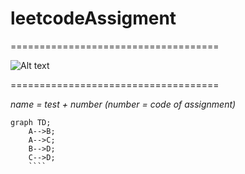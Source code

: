 # leetcodeAssigment

====================================

![Alt text](https://lanit.com.vn/wp-content/uploads/2023/09/leetcode.png "Optional title")

====================================

_name = test + number (number = code of assignment)_

`````mermaid
graph TD;
    A-->B;
    A-->C;
    B-->D;
    C-->D;
    ````
`````
